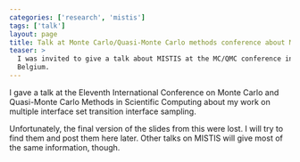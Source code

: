 ```yaml
---
categories: ['research', 'mistis']
tags: ['talk']
layout: page
title: Talk at Monte Carlo/Quasi-Monte Carlo methods conference about MISTIS
teaser: >
  I was invited to give a talk about MISTIS at the MC/QMC conference in Leuven,
  Belgium.
---
```


I gave a talk at the Eleventh International Conference on Monte Carlo and
Quasi-Monte Carlo Methods in Scientific Computing about my work on multiple
interface set transition interface sampling.

Unfortunately, the final version of the slides from this were lost. I will try
to find them and post them here later. Other talks on MISTIS will give most of
the same information, though.
